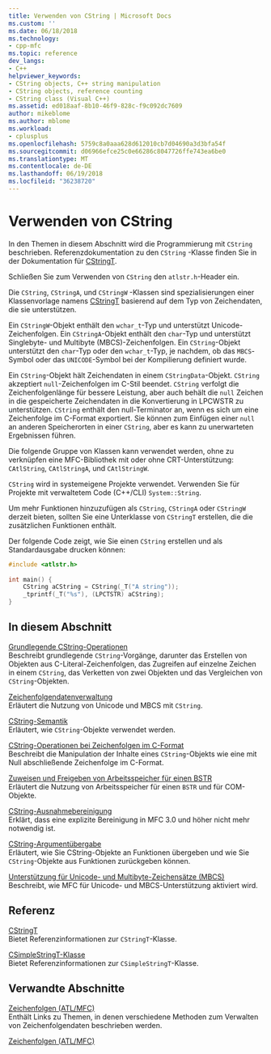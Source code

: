 ```yaml
---
title: Verwenden von CString | Microsoft Docs
ms.custom: ''
ms.date: 06/18/2018
ms.technology:
- cpp-mfc
ms.topic: reference
dev_langs:
- C++
helpviewer_keywords:
- CString objects, C++ string manipulation
- CString objects, reference counting
- CString class (Visual C++)
ms.assetid: ed018aaf-8b10-46f9-828c-f9c092dc7609
author: mikeblome
ms.author: mblome
ms.workload:
- cplusplus
ms.openlocfilehash: 5759c8a0aaa628d612010cb7d04690a3d3bfa54f
ms.sourcegitcommit: d06966efce25c0e66286c8047726ffe743ea6be0
ms.translationtype: MT
ms.contentlocale: de-DE
ms.lasthandoff: 06/19/2018
ms.locfileid: "36238720"
---
```

# <a name="using-cstring"></a>Verwenden von CString
In den Themen in diesem Abschnitt wird die Programmierung mit `CString` beschrieben. Referenzdokumentation zu den `CString` -Klasse finden Sie in der Dokumentation für [CStringT](../atl-mfc-shared/reference/cstringt-class.md).  
  
 Schließen Sie zum Verwenden von `CString` den `atlstr.h`-Header ein.  
  
 Die `CString`, `CStringA`, und `CStringW` -Klassen sind spezialisierungen einer Klassenvorlage namens [CStringT](../atl-mfc-shared/reference/cstringt-class.md) basierend auf dem Typ von Zeichendaten, die sie unterstützen.  
  
 Ein `CStringW`-Objekt enthält den `wchar_t`-Typ und unterstützt Unicode-Zeichenfolgen. Ein `CStringA`-Objekt enthält den `char`-Typ und unterstützt Singlebyte- und Multibyte (MBCS)-Zeichenfolgen. Ein `CString`-Objekt unterstützt den `char`-Typ oder den `wchar_t`-Typ, je nachdem, ob das `MBCS`-Symbol oder das `UNICODE`-Symbol bei der Kompilierung definiert wurde.  
  
 Ein `CString`-Objekt hält Zeichendaten in einem `CStringData`-Objekt. `CString` akzeptiert `null`-Zeichenfolgen im C-Stil beendet. `CString` verfolgt die Zeichenfolgenlänge für bessere Leistung, aber auch behält die `null` Zeichen in die gespeicherte Zeichendaten in die Konvertierung in LPCWSTR zu unterstützen. `CString` enthält den null-Terminator an, wenn es sich um eine Zeichenfolge im C-Format exportiert. Sie können zum Einfügen einer `null` an anderen Speicherorten in einer `CString`, aber es kann zu unerwarteten Ergebnissen führen.  
  
 Die folgende Gruppe von Klassen kann verwendet werden, ohne zu verknüpfen eine MFC-Bibliothek mit oder ohne CRT-Unterstützung: `CAtlString`, `CAtlStringA`, und `CAtlStringW`.  
  
 `CString` wird in systemeigene Projekte verwendet. Verwenden Sie für Projekte mit verwaltetem Code (C++/CLI) `System::String`.  
  
 Um mehr Funktionen hinzuzufügen als `CString`, `CStringA` oder `CStringW` derzeit bieten, sollten Sie eine Unterklasse von `CStringT` erstellen, die die zusätzlichen Funktionen enthält.  
  
 Der folgende Code zeigt, wie Sie einen `CString` erstellen und als Standardausgabe drucken können:  
  
```cpp  
#include <atlstr.h>  
  
int main() {  
    CString aCString = CString(_T("A string"));  
    _tprintf(_T("%s"), (LPCTSTR) aCString);  
}  
```  
  
## <a name="in-this-section"></a>In diesem Abschnitt  
 [Grundlegende CString-Operationen](../atl-mfc-shared/basic-cstring-operations.md)  
 Beschreibt grundlegende `CString`-Vorgänge, darunter das Erstellen von Objekten aus C-Literal-Zeichenfolgen, das Zugreifen auf einzelne Zeichen in einem `CString`, das Verketten von zwei Objekten und das Vergleichen von `CString`-Objekten.  
  
 [Zeichenfolgendatenverwaltung](../atl-mfc-shared/string-data-management.md)  
 Erläutert die Nutzung von Unicode und MBCS mit `CString`.  
  
 [CString-Semantik](../atl-mfc-shared/cstring-semantics.md)  
 Erläutert, wie `CString`-Objekte verwendet werden.  
  
 [CString-Operationen bei Zeichenfolgen im C-Format](../atl-mfc-shared/cstring-operations-relating-to-c-style-strings.md)  
 Beschreibt die Manipulation der Inhalte eines `CString`-Objekts wie eine mit Null abschließende Zeichenfolge im C-Format.  
  
 [Zuweisen und Freigeben von Arbeitsspeicher für einen BSTR](../atl-mfc-shared/allocating-and-releasing-memory-for-a-bstr.md)  
 Erläutert die Nutzung von Arbeitsspeicher für einen `BSTR` und für COM-Objekte.  
  
 [CString-Ausnahmebereinigung](../atl-mfc-shared/cstring-exception-cleanup.md)  
 Erklärt, dass eine explizite Bereinigung in MFC 3.0 und höher nicht mehr notwendig ist.  
  
 [CString-Argumentübergabe](../atl-mfc-shared/cstring-argument-passing.md)  
 Erläutert, wie Sie CString-Objekte an Funktionen übergeben und wie Sie `CString`-Objekte aus Funktionen zurückgeben können.  
  
 [Unterstützung für Unicode- und Multibyte-Zeichensätze (MBCS)](../atl-mfc-shared/unicode-and-multibyte-character-set-mbcs-support.md)  
 Beschreibt, wie MFC für Unicode- und MBCS-Unterstützung aktiviert wird.  
  
## <a name="reference"></a>Referenz  
 [CStringT](../atl-mfc-shared/reference/cstringt-class.md)  
 Bietet Referenzinformationen zur `CStringT`-Klasse.  
  
 [CSimpleStringT-Klasse](../atl-mfc-shared/reference/csimplestringt-class.md)  
 Bietet Referenzinformationen zur `CSimpleStringT`-Klasse.  
  
## <a name="related-sections"></a>Verwandte Abschnitte  
 [Zeichenfolgen (ATL/MFC)](../atl-mfc-shared/strings-atl-mfc.md)  
 Enthält Links zu Themen, in denen verschiedene Methoden zum Verwalten von Zeichenfolgendaten beschrieben werden.  
  
 [Zeichenfolgen (ATL/MFC)](../atl-mfc-shared/strings-atl-mfc.md)

